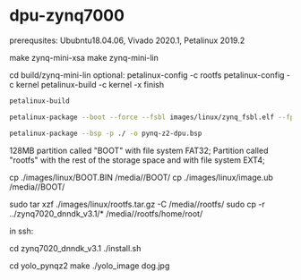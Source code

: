 # dpu-zynq7000

prerequsites: Ububntu18.04.06, Vivado 2020.1, Petalinux 2019.2

make zynq-mini-xsa
make zynq-mini-lin

cd build/zynq-mini-lin
optional:
	petalinux-config -c rootfs
	petalinux-config -c kernel
	petalinux-build -c kernel -x finish
 ```bash
petalinux-build
```
```bash
petalinux-package --boot --force --fsbl images/linux/zynq_fsbl.elf --fpga images/linux/*.bit --u-boot
```
```bash
petalinux-package --bsp -p ./ -o pynq-z2-dpu.bsp
```

128MB partition called "BOOT" with file system FAT32;
Partition called "rootfs" with the rest of the storage space and with file system EXT4;

cp ./images/linux/BOOT.BIN /media/<user>/BOOT/
cp ./images/linux/image.ub /media/<user>/BOOT/

sudo tar xzf ./images/linux/rootfs.tar.gz -C /media/<user>/rootfs/
sudo cp -r ../zynq7020_dnndk_v3.1/* /media/<user>/rootfs/home/root/

in ssh:

cd zynq7020_dnndk_v3.1
./install.sh

cd yolo_pynqz2
make
./yolo_image dog.jpg
